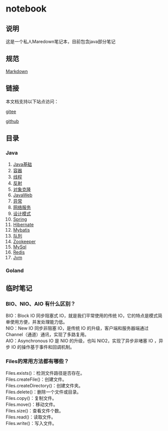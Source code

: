 # notebook

## 说明

这是一个私人Maredown笔记本，目前包含java部分笔记

## 规范

[Markdown](/interview/markdown.md)

## 链接

本文档支持以下站点访问：

[gitee](https://gitee.com/sj_zhang/notebook.git)

[github](https://github.com/zhangconnor/notebook.git)

## 目录

### Java

1. [Java基础](/interview/javaBase.md)
2. [容器](/interview/collection.md)
3. [线程](/interview/thread.md)
4. [反射](/interview/reflection.md)
5. [对象克隆](/interview/cloneable.md)
6. [JavaWeb](/interview/javaWeb.md)
7. [异常](/interview/exception.md)
8. [网络服务](/interview/netWork.md)
9. [设计模式](/interview/designpattern.md)
10. [Spring](/interview/spring.md)
11. [Hibernate](/interview/hibernate.md)
12. [Mybatis](/interview/mybatis.md)
13. [队列](/interview/mq.md)
14. [Zookeeper](/interview/zookeeper.md)
15. [MySql](/interview/mySql.md)
16. [Redis](/interview/redis.md)
17. [Jvm](/interview/jvm.md)

### Goland

## 临时笔记

### BIO、NIO、AIO 有什么区别？

BIO：Block IO 同步阻塞式 IO，就是我们平常使用的传统 IO，它的特点是模式简单使用方便，并发处理能力低。  
NIO：New IO 同步非阻塞 IO，是传统 IO 的升级，客户端和服务器端通过 Channel（通道）通讯，实现了多路复用。  
AIO：Asynchronous IO 是 NIO 的升级，也叫 NIO2，实现了异步非堵塞 IO ，异步 IO 的操作基于事件和回调机制。  

### Files的常用方法都有哪些？

Files.exists()：检测文件路径是否存在。  
Files.createFile()：创建文件。  
Files.createDirectory()：创建文件夹。  
Files.delete()：删除一个文件或目录。  
Files.copy()：复制文件。  
Files.move()：移动文件。  
Files.size()：查看文件个数。  
Files.read()：读取文件。  
Files.write()：写入文件。  


